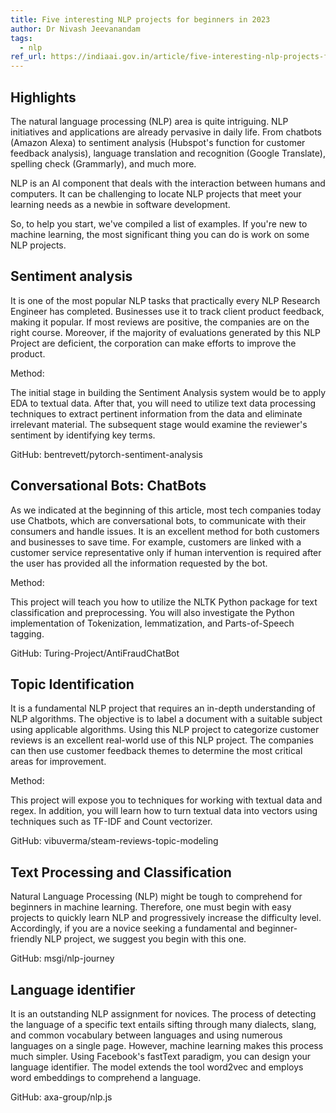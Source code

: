 ```yaml
---
title: Five interesting NLP projects for beginners in 2023
author: Dr Nivash Jeevanandam
tags:
  - nlp
ref_url: https://indiaai.gov.in/article/five-interesting-nlp-projects-for-beginners-in-2023
---
```


## Highlights

The natural language processing (NLP) area is quite intriguing. NLP initiatives and applications are already pervasive in daily life. From chatbots (Amazon Alexa) to sentiment analysis (Hubspot's function for customer feedback analysis), language translation and recognition (Google Translate), spelling check (Grammarly), and much more.

NLP is an AI component that deals with the interaction between humans and computers. It can be challenging to locate NLP projects that meet your learning needs as a newbie in software development.

So, to help you start, we've compiled a list of examples. If you're new to machine learning, the most significant thing you can do is work on some NLP projects.

## Sentiment analysis

It is one of the most popular NLP tasks that practically every NLP Research Engineer has completed. Businesses use it to track client product feedback, making it popular. If most reviews are positive, the companies are on the right course. Moreover, if the majority of evaluations generated by this NLP Project are deficient, the corporation can make efforts to improve the product.

Method:

The initial stage in building the Sentiment Analysis system would be to apply EDA to textual data. After that, you will need to utilize text data processing techniques to extract pertinent information from the data and eliminate irrelevant material. The subsequent stage would examine the reviewer's sentiment by identifying key terms.

GitHub: bentrevett/pytorch-sentiment-analysis

## Conversational Bots: ChatBots

As we indicated at the beginning of this article, most tech companies today use Chatbots, which are conversational bots, to communicate with their consumers and handle issues. It is an excellent method for both customers and businesses to save time. For example, customers are linked with a customer service representative only if human intervention is required after the user has provided all the information requested by the bot.

Method:

This project will teach you how to utilize the NLTK Python package for text classification and preprocessing. You will also investigate the Python implementation of Tokenization, lemmatization, and Parts-of-Speech tagging.

GitHub: Turing-Project/AntiFraudChatBot

## Topic Identification

It is a fundamental NLP project that requires an in-depth understanding of NLP algorithms. The objective is to label a document with a suitable subject using applicable algorithms. Using this NLP project to categorize customer reviews is an excellent real-world use of this NLP project. The companies can then use customer feedback themes to determine the most critical areas for improvement.

Method:

This project will expose you to techniques for working with textual data and regex. In addition, you will learn how to turn textual data into vectors using techniques such as TF-IDF and Count vectorizer.

GitHub: vibuverma/steam-reviews-topic-modeling

## Text Processing and Classification

Natural Language Processing (NLP) might be tough to comprehend for beginners in machine learning. Therefore, one must begin with easy projects to quickly learn NLP and progressively increase the difficulty level. Accordingly, if you are a novice seeking a fundamental and beginner-friendly NLP project, we suggest you begin with this one.

GitHub: msgi/nlp-journey

## Language identifier

It is an outstanding NLP assignment for novices. The process of detecting the language of a specific text entails sifting through many dialects, slang, and common vocabulary between languages and using numerous languages on a single page. However, machine learning makes this process much simpler. Using Facebook's fastText paradigm, you can design your language identifier. The model extends the tool word2vec and employs word embeddings to comprehend a language.

GitHub: axa-group/nlp.js
